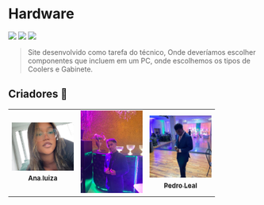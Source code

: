 # Hardware

  <img src="img p github/MicrosoftTeams-image.png">
  <img src="img p github/MicrosoftTeams-image (1).png">
  <img src="img p github/MicrosoftTeams-image (2).png">
  
<br>

> Site desenvolvido como tarefa do técnico, Onde deveríamos escolher componentes que incluem em um PC, onde escolhemos os tipos de Coolers e Gabinete.

## Criadores 🤝

<table>
  <tr>
    <td align="center">
      <a href="https://github.com/analuizamoreira">
        <img src="img p github/ana.png" width="125px;" alt="Foto do Ana Luiza no Github"/><br>
        <sub>
          <b style="font-size: 13px;">Ana luiza</b>
        </sub>
      </a>
    </td>
    <td align="center">
      <a href="https://github.com/jv1903">
        <img src="img p github/joao.png" width="125px;" alt="Foto do João Vitor no Github"/><br>
        <sub>
          <b style="font-size: 13px;"João Vitor</b>
        </sub>
      </a>
    </td>
    <td align="center">
      <a href="https://github.com/pedrolealp7">
        <img src="img p github/pedro.png" width="125px;" alt="Foto do Pedro Leal no Github"/><br>
        <sub>
          <b style="font-size: 13px;">Pedro Leal</b>
        </sub>
      </a>
    </td>
  </tr>
</table>

